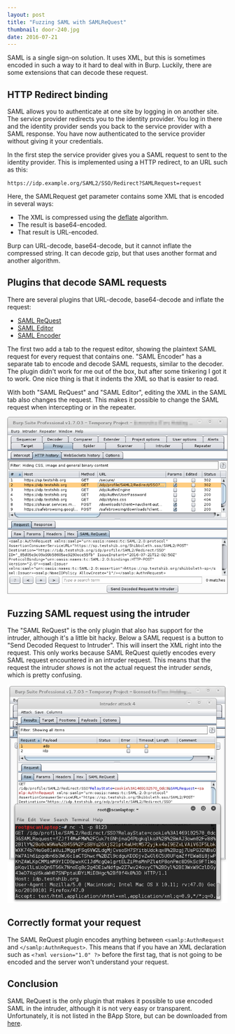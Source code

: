 ```yaml
---
layout: post
title: "Fuzzing SAML with SAMLReQuest"
thumbnail: door-240.jpg
date: 2016-07-21
---
```


SAML is a single sign-on solution. It uses XML, but this is sometimes encoded in such a way to it hard to deal with in Burp. Luckily, there are some extensions that can decode these request.

## HTTP Redirect binding

SAML allows you to authenticate at one site by logging in on another site. The service provider redirects you to the identity provider. You log in there and the identity provider sends you back to the service provider with a SAML response. You have now authenticated to the service provider without giving it your credentials.

In the first step the service provider gives you a SAML request to sent to the identity provider. This is implemented using a HTTP redirect, to an URL such as this:

    https://idp.example.org/SAML2/SSO/Redirect?SAMLRequest=request

Here, the SAMLRequest get parameter contains some XML that is encoded in several ways:

* The XML is compressed using the [deflate](https://en.wikipedia.org/wiki/DEFLATE) algorithm.
* The result is base64-encoded.
* That result is URL-encoded.

Burp can URL-decode, base64-decode, but it cannot inflate the compressed string. It can decode gzip, but that uses another format and another algorithm.

## Plugins that decode SAML requests

There are several plugins that URL-decode, base64-decode and inflate the request:

* [SAML ReQuest](https://github.com/ernw/burpsuite-extensions/tree/master/SAMLReQuest)
* [SAML Editor](https://github.com/chrismsnz/burp_saml)
* [SAML Encoder](https://github.com/Meatballs1/burp_saml)

The first two add a tab to the request editor, showing the plaintext SAML request for every request that contains one. "SAML Encoder" has a separate tab to encode and decode SAML requests, similar to the decoder. The plugin didn't work for me out of the box, but after some tinkering I got it to work. One nice thing is that it indents the XML so that is easier to read.

With both "SAML ReQuest" and "SAML Editor", editing the XML in the SAML tab also changes the request. This makes it possible to change the SAML request when intercepting or in the repeater.

![The request has an extra "SAML ReQuest" tab](/images/saml-proxy-samlrequest-tab.png)

## Fuzzing SAML request using the intruder

The "SAML ReQuest" is the only plugin that also has support for the intruder, although it's a little bit hacky. Below a SAML request is a button to "Send Decoded Request to Intruder". This will insert the XML right into the request. This only works because SAML ReQuest quietly encodes every SAML request encountered in an intruder request. This means that the request the intruder *shows* is not the actual request the intruder *sends*, which is pretty confusing.

![The SAML request from the intruder is automatically encoded](/images/saml-encoded-request.png)

## Correctly format your request

The SAML ReQuest plugin encodes anything between `<samlp:AuthnRequest` and `</samlp:AuthnRequest>`. This means that if you have an XML declaration such as `<?xml version="1.0" ?>` before the first tag, that is not going to be encoded and the server won't understand your request.

## Conclusion

SAML ReQuest is the only plugin that makes it possible to use encoded SAML in the intruder, although it is not very easy or transparent. Unfortunately, it is not listed in the BApp Store, but can be downloaded from [here](https://github.com/ernw/burpsuite-extensions/tree/master/SAMLReQuest).
